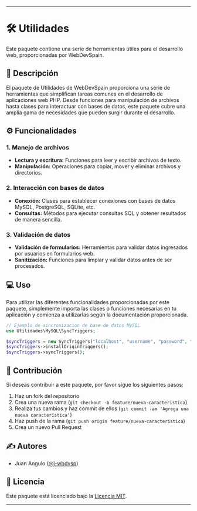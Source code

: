 ---

# 🛠️ Utilidades

Este paquete contiene una serie de herramientas útiles para el desarrollo web, proporcionadas por WebDevSpain.

## 📝 Descripción

El paquete de Utilidades de WebDevSpain proporciona una serie de herramientas que simplifican tareas comunes en el desarrollo de aplicaciones web PHP. Desde funciones para manipulación de archivos hasta clases para interactuar con bases de datos, este paquete cubre una amplia gama de necesidades que pueden surgir durante el desarrollo.

## ⚙️ Funcionalidades

### 1. Manejo de archivos

- **Lectura y escritura:** Funciones para leer y escribir archivos de texto.
- **Manipulación:** Operaciones para copiar, mover y eliminar archivos y directorios.

### 2. Interacción con bases de datos

- **Conexión:** Clases para establecer conexiones con bases de datos MySQL, PostgreSQL, SQLite, etc.
- **Consultas:** Métodos para ejecutar consultas SQL y obtener resultados de manera sencilla.

### 3. Validación de datos

- **Validación de formularios:** Herramientas para validar datos ingresados por usuarios en formularios web.
- **Sanitización:** Funciones para limpiar y validar datos antes de ser procesados.

## 💻 Uso

Para utilizar las diferentes funcionalidades proporcionadas por este paquete, simplemente importa las clases o funciones necesarias en tu aplicación y comienza a utilizarlas según la documentación proporcionada.

```php
// Ejemplo de sincronizacion de base de datos MySQL
use Utilidades\MySQL\SyncTriggers;

$syncTriggers = new SyncTriggers("localhost", "username", "password", "dbOrigen", "dbDestino");
$syncTriggers->installOriginTriggers();
$syncTriggers->syncTriggers();
```

## 🤝 Contribución

Si deseas contribuir a este paquete, por favor sigue los siguientes pasos:

1. Haz un fork del repositorio
2. Crea una nueva rama (`git checkout -b feature/nueva-caracteristica`)
3. Realiza tus cambios y haz commit de ellos (`git commit -am 'Agrega una nueva característica'`)
4. Haz push de la rama (`git push origin feature/nueva-caracteristica`)
5. Crea un nuevo Pull Request

## ✍️ Autores

- Juan Angulo ([@j-wbdvsp](https://github.com/j-wbdvsp))

## 📄 Licencia

Este paquete está licenciado bajo la [Licencia MIT](https://opensource.org/licenses/MIT).

---